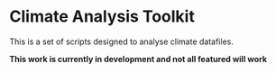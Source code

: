 # Climate Analysis Toolkit

This is a set of scripts designed to analyse climate datafiles.

**This work is currently in development and not all featured will work**
